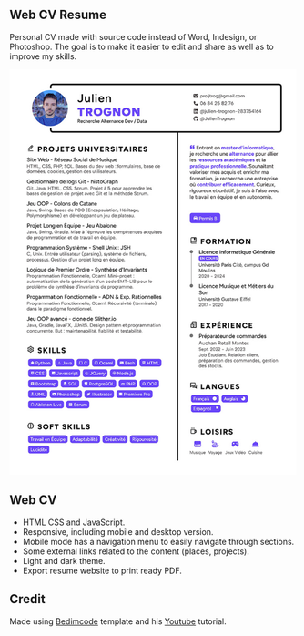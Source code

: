 Web CV Resume
------------------------

Personal CV made with source code instead of Word, Indesign, or Photoshop.
The goal is to make it easier to edit and share as well as to improve my skills.

![preview CV](preview.jpg)

## Web CV

- HTML CSS and JavaScript.
- Responsive, including mobile and desktop version.
- Mobile mode has a navigation menu to easily navigate through sections.
- Some external links related to the content (places, projects).
- Light and dark theme.
- Export resume website to print ready PDF.


## Credit

Made using [Bedimcode](https://github.com/bedimcode) template
and his [Youtube](https://youtu.be/oYjseP_Qhv4) tutorial.
